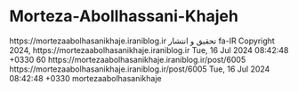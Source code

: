 # Morteza-Abollhassani-Khajeh
<rss xmlns:content="http://purl.org/rss/1.0/modules/content/" xmlns:atom="http://www.w3.org/2005/Atom" xmlns:dc="http://purl.org/dc/elements/1.1/" version="2.0">
<channel xmlns:dc="http://purl.org/dc/elements/1.1/">
<title>مرتضی ابوالحسنی خواجه</title>
<link>https://mortezaabolhasanikhaje.iraniblog.ir</link>
<description>تحقیق و انتشار </description>
<atom:link xmlns:atom="http://www.w3.org/2005/Atom" href="https://mortezaabolhasanikhaje.iraniblog.ir/rss.xml" type="application/rss+xml" rel="self"/>
<language>fa-IR</language>
<copyright>Copyright 2024, https://mortezaabolhasanikhaje.iraniblog.ir</copyright>
<lastBuildDate>Tue, 16 Jul 2024 08:42:48 +0330</lastBuildDate>
<ttl>60</ttl>
<item xmlns:dc="http://purl.org/dc/elements/1.1/">
<title>
<![CDATA[ مقاله A-2 ]]>
</title>
<link>https://mortezaabolhasanikhaje.iraniblog.ir/post/6005</link>
<description>
<![CDATA[ This 44 year dispute must end for the sake of two nations both the American people will no longer hear death to America and the Iranian people will be free from the heavy burden of burning house sanctions these crippling sanctions may be useful for the sanctions merchants but for the people of the Iranian street and market it is a very unfortunate waste that shames working mothers and breadwinners more than ever for their children but how long does this ]]>
</description>
<content:encoded>
<![CDATA[ This 44 year dispute must end for the sake of two nations both the American people will no longer hear death to America and the Iranian people will be free from the heavy burden of burning house sanctions these crippling sanctions may be useful for the sanctions merchants but for the people of the Iranian street and market it is a very unfortunate waste that shames working mothers and breadwinners more than ever for their children but how long does this ]]>
</content:encoded>
<guid>https://mortezaabolhasanikhaje.iraniblog.ir/post/6005</guid>
<pubDate>Tue, 16 Jul 2024 08:42:48 +0330</pubDate>
<dc:creator xmlns:dc="http://purl.org/dc/elements/1.1/">mortezaabolhasanikhaje</dc:creator>
</item>
</channel>
</rss>
